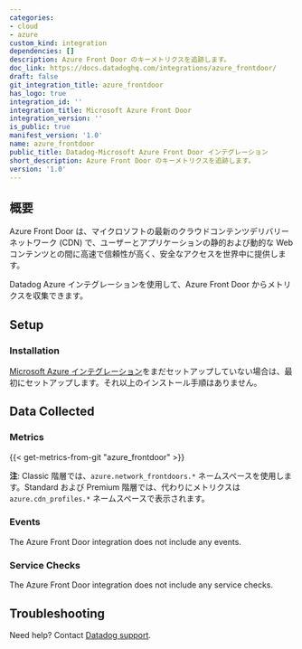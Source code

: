 ```yaml
---
categories:
- cloud
- azure
custom_kind: integration
dependencies: []
description: Azure Front Door のキーメトリクスを追跡します。
doc_link: https://docs.datadoghq.com/integrations/azure_frontdoor/
draft: false
git_integration_title: azure_frontdoor
has_logo: true
integration_id: ''
integration_title: Microsoft Azure Front Door
integration_version: ''
is_public: true
manifest_version: '1.0'
name: azure_frontdoor
public_title: Datadog-Microsoft Azure Front Door インテグレーション
short_description: Azure Front Door のキーメトリクスを追跡します。
version: '1.0'
---
```


<!--  SOURCED FROM https://github.com/DataDog/dogweb -->
## 概要

Azure Front Door は、マイクロソフトの最新のクラウドコンテンツデリバリーネットワーク (CDN) で、ユーザーとアプリケーションの静的および動的な Web コンテンツとの間に高速で信頼性が高く、安全なアクセスを世界中に提供します。

Datadog Azure インテグレーションを使用して、Azure Front Door からメトリクスを収集できます。

## Setup

### Installation

[Microsoft Azure インテグレーション][1]をまだセットアップしていない場合は、最初にセットアップします。それ以上のインストール手順はありません。

## Data Collected

### Metrics
{{< get-metrics-from-git "azure_frontdoor" >}}


**注**: Classic 階層では、`azure.network_frontdoors.*` ネームスペースを使用します。Standard および Premium 階層では、代わりにメトリクスは `azure.cdn_profiles.*` ネームスペースで表示されます。

### Events

The Azure Front Door integration does not include any events.

### Service Checks

The Azure Front Door integration does not include any service checks.

## Troubleshooting

Need help? Contact [Datadog support][3].

[1]: https://docs.datadoghq.com/ja/integrations/azure/
[2]: https://github.com/DataDog/dogweb/blob/prod/integration/azure_frontdoor/azure_frontdoor_metadata.csv
[3]: https://docs.datadoghq.com/ja/help/